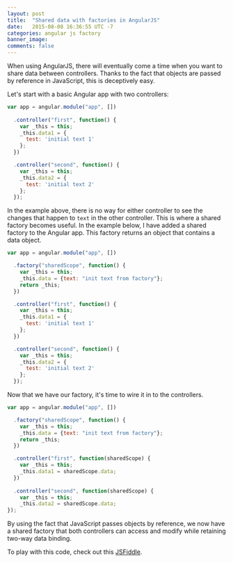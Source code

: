 ```yaml
---
layout: post
title:  "Shared data with factories in AngularJS"
date:   2015-08-08 16:36:55 UTC -7
categories: angular js factory
banner_image: 
comments: false
---
```


When using AngularJS, there will eventually come a time when you want to share data between controllers. Thanks to the fact that objects are passed by reference in JavaScript, this is deceptively easy.

Let's start with a basic Angular app with two controllers:

~~~ javascript
var app = angular.module("app", [])
  
  .controller("first", function() {
    var _this = this;
    _this.data1 = {
      test: 'initial text 1'
    };
  })

  .controller("second", function() {
    var _this = this;
    _this.data2 = {
      test: 'initial text 2'
    };
  });
~~~

In the example above, there is no way for either controller to see the changes that happen to `text` in the other controller. This is where a shared factory becomes useful. In the example below, I have added a shared factory to the Angular app. This factory returns an object that contains a data object.

~~~ javascript
var app = angular.module("app", [])

  .factory("sharedScope", function() {
    var _this = this;
    _this.data = {text: "init text from factory"};
    return _this;
  })

  .controller("first", function() {
    var _this = this;
    _this.data1 = {
      test: 'initial text 1'
    };
  })

  .controller("second", function() {
    var _this = this;
    _this.data2 = {
      test: 'initial text 2'
    };
  });
~~~

Now that we have our factory, it's time to wire it in to the controllers.

~~~ javascript
var app = angular.module("app", [])

  .factory("sharedScope", function() {
    var _this = this;
    _this.data = {text: "init text from factory"};
    return _this;
  })

  .controller("first", function(sharedScope) {
    var _this = this;
    _this.data1 = sharedScope.data;
  })               
  
  .controller("second", function(sharedScope) {
    var _this = this;
    _this.data2 = sharedScope.data;
});
~~~

By using the fact that JavaScript passes objects by reference, we now have a shared factory that both controllers can access and modify while retaining two-way data binding.

To play with this code, check out this [JSFiddle][fiddle].


[fiddle]: https://jsfiddle.net/UL54D/7/
